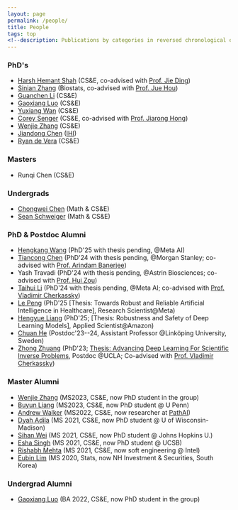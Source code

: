 ```yaml
---
layout: page
permalink: /people/
title: People
tags: top
<!--description: Publications by categories in reversed chronological order. -->
---
```


<!-- ### Student Collaborators
- [Kshitij Tayal](https://www.kshitijtayal.com/) (CS&E) -->

<!-- ### Postdocs  -->
  
### PhD's


- [Harsh Hemant Shah](https://www.linkedin.com/in/harsh-hemant-shah-7b5785167/) (CS&E, co-advised with [Prof. Jie Ding](https://jding.org/))
- [Sinian Zhang](https://scholar.google.com/citations?user=gdFyWbIAAAAJ&hl=en) (Biostats, co-advised with [Prof. Jue Hou](https://directory.sph.umn.edu/bio/sph-a-z/jue-hou))
- [Guanchen Li](https://scholar.google.com/citations?user=73BtRsIAAAAJ&hl=en) (CS&E) 
- [Gaoxiang Luo](https://gaoxiangluo.github.io/index.html) (CS&E)
- [Yuxiang Wan](https://www.linkedin.com/in/yuxiang-wang-893b82b4) (CS&E)
- [Corey Senger](https://www.linkedin.com/in/corey-senger-69bbb3122/) (CS&E, co-advised with [Prof. Jiarong Hong](https://cse.umn.edu/me/jiarong-hong))
- [Wenjie Zhang](https://wenjie-zhang08.github.io/) (CS&E) 
- [Jiandong Chen](https://www.linkedin.com/in/jiandong-chen) ([IHI](https://healthinformatics.umn.edu/))
- [Ryan de Vera](https://www.linkedin.com/in/ryan-de-vera-b4374089) (CS&E)

<!-- 
### Research Assistants  
- Yuxiang Wan (CEGE) -->

### Masters
- Runqi Chen (CS&E) 

### Undergrads

- [Chongwei Chen](https://www.linkedin.com/in/chongwei-chen-99b0072b7/) (Math & CS&E)
- [Sean Schweiger](https://www.linkedin.com/in/sean-schweiger/) (Math & CS&E)

### PhD & Postdoc Alumni 

- [Hengkang Wang](https://scholar.google.com/citations?user=APqDZvUAAAAJ&hl=en) (PhD'25 with thesis pending, @Meta AI) 
- [Tiancong Chen](https://sites.google.com/view/tiancong-chen) (PhD'24 with thesis pending, @Morgan Stanley;  co-advised with [Prof. Arindam Banerjee](https://arindam.cs.illinois.edu/))
- Yash Travadi (PhD'24 with thesis pending, @Astrin Biosciences; co-advised with [Prof. Hui Zou](http://users.stat.umn.edu/~zouxx019/))
- [Taihui Li](https://taihui.github.io/) (PhD'24 with thesis pending, @Meta AI; co-advised with [Prof. Vladimir Cherkassky](http://people.ece.umn.edu/~cherkass/))
- [Le Peng](https://sites.google.com/view/le-peng/) (PhD'25 [Thesis: Towards Robust and Reliable Artificial Intelligence in Healthcare], Research Scientist@Meta)
- [Hengyue Liang](https://hengyuel.github.io/) (PhD'25; [Thesis: Robustness and Safety of Deep Learning Models], Applied Scientist@Amazon)
- [Chuan He](https://liu.se/en/employee/chuhe48) (Postdoc'23--24, Assistant Professor @Linköping University, Sweden)
- [Zhong Zhuang](https://scholar.google.com/citations?user=rGGxUQEAAAAJ) (PhD'23; [Thesis: Advancing Deep Learning For Scientific Inverse Problems](https://hdl.handle.net/11299/258910), Postdoc @UCLA; Co-advised with [Prof. Vladimir Cherkassky](http://people.ece.umn.edu/~cherkass/)) 

### Master Alumni
- [Wenjie Zhang](https://www.linkedin.com/in/wenjie-zhang-785771237/) (MS2023, CS&E, now PhD student in the group) 
- [Buyun Liang](https://www.buyunliang.org/) (MS2023, CS&E, now PhD student @ U Penn)
- [Andrew Walker](https://www.linkedin.com/in/andrewwalker-mn/) (MS2022, CS&E, now researcher at [PathAI](https://www.pathai.com/))
- [Dyah Adila](https://dyahadila.github.io/) (MS 2021, CS&E, now PhD student @ U of Wisconsin-Madison)
- [Sihan Wei](https://www.linkedin.com/in/sihanwei/) (MS 2021, CS&E, now PhD student @ Johns Hopkins U.)
- [Esha Singh](https://www.linkedin.com/in/esha-singh-582a17116/) (MS 2021, CS&E, now PhD student @ UCSB)
- [Rishabh Mehta](https://scholar.google.com/citations?user=BlkhvnAAAAAJ) (MS 2021, CS&E, now soft engineering @ Intel)
- [Eubin Lim](https://www.linkedin.com/in/eubin-lim/) (MS 2020, Stats, now NH Investment & Securities, South Korea)

### Undergrad Alumni 
- [Gaoxiang Luo](https://gaoxiangluo.github.io/index.html) (BA 2022, CS&E, now PhD student in the group)